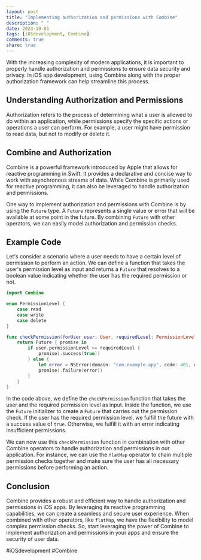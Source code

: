 ```yaml
---
layout: post
title: "Implementing authorization and permissions with Combine"
description: " "
date: 2023-10-01
tags: [iOSdevelopment, Combine]
comments: true
share: true
---
```


With the increasing complexity of modern applications, it is important to properly handle authorization and permissions to ensure data security and privacy. In iOS app development, using Combine along with the proper authorization framework can help streamline this process.

## Understanding Authorization and Permissions

Authorization refers to the process of determining what a user is allowed to do within an application, while permissions specify the specific actions or operations a user can perform. For example, a user might have permission to read data, but not to modify or delete it.

## Combine and Authorization

Combine is a powerful framework introduced by Apple that allows for reactive programming in Swift. It provides a declarative and concise way to work with asynchronous streams of data. While Combine is primarily used for reactive programming, it can also be leveraged to handle authorization and permissions.

One way to implement authorization and permissions with Combine is by using the `Future` type. A `Future` represents a single value or error that will be available at some point in the future. By combining `Future` with other operators, we can easily model authorization and permission checks.

## Example Code

Let's consider a scenario where a user needs to have a certain level of permission to perform an action. We can define a function that takes the user's permission level as input and returns a `Future` that resolves to a boolean value indicating whether the user has the required permission or not.

```swift
import Combine

enum PermissionLevel {
    case read
    case write
    case delete
}

func checkPermission(forUser user: User, requiredLevel: PermissionLevel) -> Future<Bool, Error> {
    return Future { promise in
        if user.permissionLevel >= requiredLevel {
            promise(.success(true))
        } else {
            let error = NSError(domain: "com.example.app", code: 401, userInfo: [NSLocalizedDescriptionKey: "Insufficient permissions"])
            promise(.failure(error))
        }
    }
}
```

In the code above, we define the `checkPermission` function that takes the user and the required permission level as input. Inside the function, we use the `Future` initializer to create a `Future` that carries out the permission check. If the user has the required permission level, we fulfill the future with a success value of `true`. Otherwise, we fulfill it with an error indicating insufficient permissions.

We can now use this `checkPermission` function in combination with other Combine operators to handle authorization and permissions in our application. For instance, we can use the `flatMap` operator to chain multiple permission checks together and make sure the user has all necessary permissions before performing an action.

## Conclusion

Combine provides a robust and efficient way to handle authorization and permissions in iOS apps. By leveraging its reactive programming capabilities, we can create a seamless and secure user experience. When combined with other operators, like `flatMap`, we have the flexibility to model complex permission checks. So, start leveraging the power of Combine to implement authorization and permissions in your apps and ensure the security of user data.

#iOSdevelopment #Combine